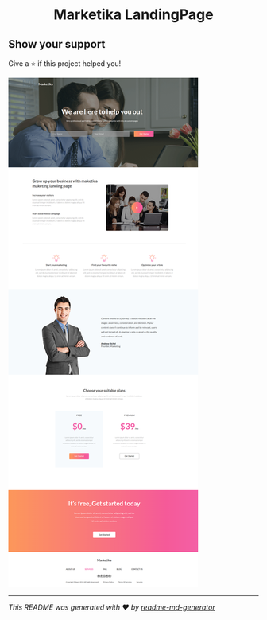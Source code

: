 <h1 align="center">Marketika LandingPage</h1>
<p>
</p>

## Show your support

Give a ⭐️ if this project helped you!

![Project Image](https://github.com/RafaelGoulartB/Marketika-LandingPage/blob/master/marketica.png)

***
_This README was generated with ❤️ by [readme-md-generator](https://github.com/kefranabg/readme-md-generator)_
